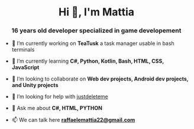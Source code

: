 <h1 align="center">Hi 👋, I'm Mattia</h1>
<h3 align="center">16 years old developer specialized in game developement</h3>



- 🔭 I’m currently working on **TeaTusk** a task manager usable in bash terminals

- 🌱 I’m currently learning **C#, Python, Kotlin, Bash, HTML, CSS, JavaScript**

- 👯 I’m looking to collaborate on **Web dev projects, Android dev projects, and Unity projects**

- 🤝 I’m looking for help with [justdeleteme](https://github.com/jdm-contrib/jdm)

- 💬 Ask me about **C#, HTML, PYTHON**

- 📫 We can talk here **raffaelemattia22@gmail.com**
